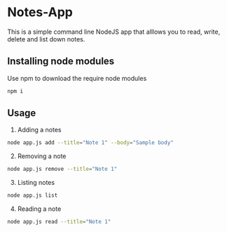 # Notes-App
This is a simple command line NodeJS app that alllows you to read, write, delete and list down notes.

## Installing node modules
Use npm to download the require node modules

```bash
npm i
```

## Usage
1. Adding a notes
```bash
node app.js add --title="Note 1" --body="Sample body"
```

2. Removing a note
```bash
node app.js remove --title="Note 1"
```
3. Listing notes
```bash
node app.js list
```

4. Reading a note
```bash
node app.js read --title="Note 1"
```
